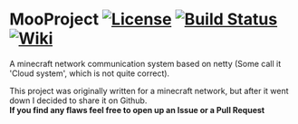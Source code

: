 # MooProject [![License](https://img.shields.io/badge/license-GPLv2-blue.svg)](https://github.com/Superioz/MooProject/blob/master/LICENSE) [![Build Status](https://travis-ci.org/Superioz/MooProject.svg?branch=master)](https://travis-ci.org/Superioz/MooProject) [![Wiki](https://img.shields.io/badge/wiki-click%20here-%2333bbff.svg)](https://github.com/Superioz/MooProject/wiki)
A minecraft network communication system based on netty (Some call it 'Cloud system', which is not quite correct).

This project was originally written for a minecraft network, but after it went down I decided to share it on Github.  
**If you find any flaws feel free to open up an Issue or a Pull Request**
